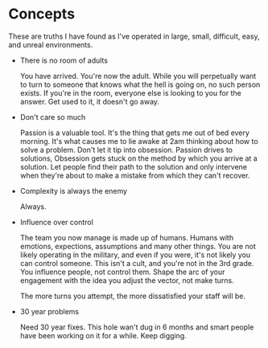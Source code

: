 # Concepts

These are truths I have found as I've operated in large, small, difficult, easy, and unreal environments. 

- There is no room of adults

   You have arrived.  You're now the adult.  While you will perpetually want to turn to someone that knows what the hell is going on, no such person exists.  If you're in the room, everyone else is looking to you for the answer.  Get used to it, it doesn't go away.

- Don't care so much

   Passion is a valuable tool.  It's the thing that gets me out of bed every morning.  It's what causes me to lie awake at 2am thinking about how to solve a problem.  Don't let it tip into obsession.  Passion drives to solutions, Obsession gets stuck on the method by which you arrive at a solution.  Let people find their path to the solution and only intervene when they're about to make a mistake from which they can't recover.
   
- Complexity is always the enemy

   Always.

- Influence over control

   The team you now manage is made up of humans.  Humans with emotions, expections, assumptions and many other things.  You are not likely operating in the military, and even if you were, it's not likely you can control someone.  This isn't a cult, and you're not in the 3rd grade.  You influence people, not control them.  Shape the arc of your engagement with the idea you adjust the vector, not make turns.
   
   The more turns you attempt, the more dissatisfied your staff will be.

- 30 year problems

   Need 30 year fixes.  This hole wan't dug in 6 months and smart people have been working on it for a while.  Keep digging.
